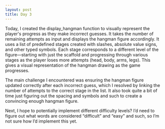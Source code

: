 ```yaml
---
layout: post
title: Day 3
---
```


Today, I created the display_hangman function to visually represent the player's progress as they make incorrect guesses. It takes the number of remaining attempts as input and displays the hangman figure accordingly. It uses a list of predefined stages created with slashes, absolute value signs, and other typed symbols. Each stage corresponds to a different level of the figure—starting with just the scaffold and progressing through various stages as the player loses more attempts (head, body, arms, legs). This gives a visual representation of the hangman drawing as the game progresses.

The main challenge I encountered was ensuring the hangman figure updated correctly after each incorrect guess, which I resolved by linking the number of attempts to the correct stage in the list. It also took quite a bit of time just figuring out the spacing and symbols and such to create a convincing enough hangman figure. 

Next, I hope to potentially implement different difficulty levels? I’d need to figure out what words are considered “difficult” and “easy” and such, so I’m not sure how I’d implement this yet. 
